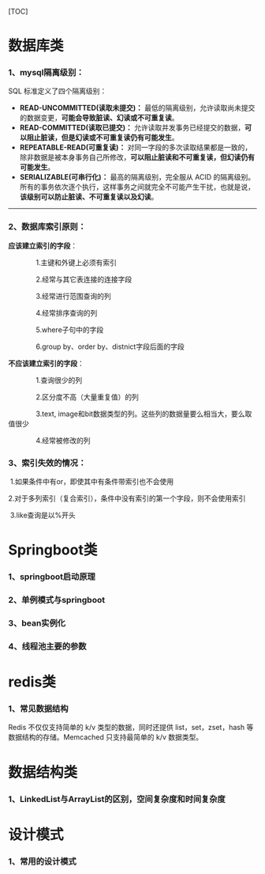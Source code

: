 [TOC]

# 数据库类

### 1、mysql隔离级别：

SQL 标准定义了四个隔离级别：

- **READ-UNCOMMITTED(读取未提交)：** 最低的隔离级别，允许读取尚未提交的数据变更，**可能会导致脏读、幻读或不可重复读**。
- **READ-COMMITTED(读取已提交)：** 允许读取并发事务已经提交的数据，**可以阻止脏读，但是幻读或不可重复读仍有可能发生**。
- **REPEATABLE-READ(可重复读)：** 对同一字段的多次读取结果都是一致的，除非数据是被本身事务自己所修改，**可以阻止脏读和不可重复读，但幻读仍有可能发生**。
- **SERIALIZABLE(可串行化)：** 最高的隔离级别，完全服从 ACID 的隔离级别。所有的事务依次逐个执行，这样事务之间就完全不可能产生干扰，也就是说，**该级别可以防止脏读、不可重复读以及幻读**。

---

### 2、数据库索引原则：

**应该建立索引的字段**：

　　　　1.主键和外键上必须有索引

　　　　2.经常与其它表连接的连接字段

　　　　3.经常进行范围查询的列

　　　　4.经常排序查询的列

　　　　5.where子句中的字段

　　　　6.group by、order by、distnict字段后面的字段

**不应该建立索引的字段**：

　　　　1.查询很少的列

　　　　2.区分度不高（大量重复值）的列

　　　　3.text, image和bit数据类型的列。这些列的数据量要么相当大，要么取值很少

　　　　4.经常被修改的列

### 3、索引失效的情况：

​				1.如果条件中有or，即使其中有条件带索引也不会使用

​				2.对于多列索引（复合索引），条件中没有索引的第一个字段，则不会使用索引

​				3.like查询是以%开头



# Springboot类

### 1、springboot启动原理

### 2、单例模式与springboot

### 3、bean实例化 

### 4、线程池主要的参数


# redis类

### 1、常见数据结构

Redis 不仅仅支持简单的 k/v 类型的数据，同时还提供 list，set，zset，hash 等数据结构的存储。Memcached 只支持最简单的 k/v 数据类型。



# 数据结构类

### 1、LinkedList与ArrayList的区别，空间复杂度和时间复杂度



# 设计模式

### 1、常用的设计模式
